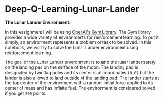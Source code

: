 # Deep-Q-Learning-Lunar-Lander

**The Lunar Lander Environment:**

In this Assignment I will be using [OpenAI's Gym Library](https://www.gymlibrary.dev/). The Gym library provides a wide variety of environments for reinforcement learning.
To put it simply, an environment represents a problem or task to be solved. In this notebook, we will try to solve the Lunar Lander environment using reinforcement learning.

The goal of the Lunar Lander environment is to land the lunar lander safely on the landing pad on the surface of the moon. The landing pad is designated by two flag poles and its center is at coordinates `(0,0)`.but the lander is also allowed to land outside of the landing pad.
The lander starts at the top center of the environment with a random initial force applied to its center of mass and has infinite fuel. The environment is considered solved if you get `200` points. 
